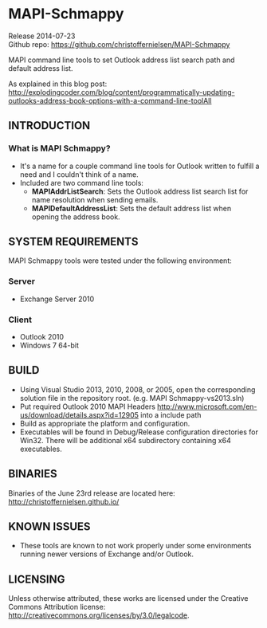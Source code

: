 MAPI-Schmappy
=============

Release 2014-07-23  
Github repo: https://github.com/christoffernielsen/MAPI-Schmappy  

MAPI command line tools to set Outlook address list search path and default address list.

As explained in this blog post: http://explodingcoder.com/blog/content/programmatically-updating-outlooks-address-book-options-with-a-command-line-toolAll

INTRODUCTION
------------
### What is MAPI Schmappy?
 - It's a name for a couple command line tools for Outlook written to fulfill a need and I couldn't think of a name.
 - Included are two command line tools:
    - **MAPIAddrListSearch**: Sets the Outlook address list search list for name resolution when sending emails.
    - **MAPIDefaultAddressList**: Sets the default address list when opening the address book.

SYSTEM REQUIREMENTS
-------------------
MAPI Schmappy tools were tested under the following environment:

### Server
 - Exchange Server 2010

### Client
 - Outlook 2010
 - Windows 7 64-bit

BUILD
-----
 - Using Visual Studio 2013, 2010, 2008, or 2005, open the corresponding solution file in the repository root. (e.g. MAPI Schmappy-vs2013.sln)
 - Put required Outlook 2010 MAPI Headers http://www.microsoft.com/en-us/download/details.aspx?id=12905 into a include path
 - Build as appropriate the platform and configuration.
 - Executables will be found in Debug/Release configuration directories for Win32.  There will be additional x64 subdirectory containing x64 executables.

BINARIES
--------
Binaries of the June 23rd release are located here: http://christoffernielsen.github.io/

KNOWN ISSUES
------------
- These tools are known to not work properly under some environments running newer versions of Exchange and/or Outlook.

LICENSING
---------
Unless otherwise attributed, these works are licensed under the Creative Commons Attribution license:  
http://creativecommons.org/licenses/by/3.0/legalcode.
